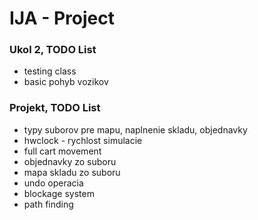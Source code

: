 # IJA - Project

### Ukol 2, TODO List
- testing class 
- basic pohyb vozikov

### Projekt, TODO List
- typy suborov pre mapu, naplnenie skladu, objednavky
- hwclock - rychlost simulacie
- full cart movement
- objednavky zo suboru
- mapa skladu zo suboru
- undo operacia
- blockage system
- path finding
